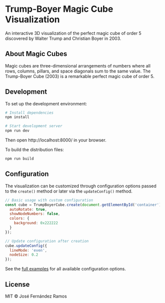 # Trump-Boyer Magic Cube Visualization

An interactive 3D visualization of the perfect magic cube of order 5 discovered
by Walter Trump and Christian Boyer in 2003.

## About Magic Cubes

Magic cubes are three-dimensional arrangements of numbers where all rows,
columns, pillars, and space diagonals sum to the same value. The Trump-Boyer
Cube (2003) is a remarkable perfect magic cube of order 5.

## Development

To set up the development environment:

```bash
# Install dependencies
npm install

# Start development server
npm run dev
```

Then open http://localhost:8000/ in your browser.

To build the distribution files:

```bash
npm run build
```
## Configuration

The visualization can be customized through configuration options passed to the
`create()` method or later via the `updateConfig()` method.

```javascript
// Basic usage with custom configuration
const cube = TrumpBoyerCube.create(document.getElementById('container'), {
  autoRotate: true,
  showNodeNumbers: false,
  colors: {
    background: 0x222222
  }
});

// Update configuration after creation
cube.updateConfig({
  lineMode: 'even',
  nodeSize: 0.2
});
```

See the [full examples](./examples/index.html) for all available configuration
options.

## License

MIT © José Fernández Ramos
